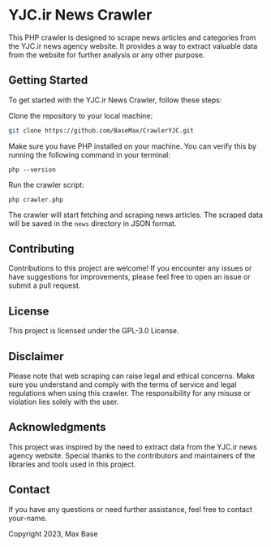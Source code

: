 # YJC.ir News Crawler

This PHP crawler is designed to scrape news articles and categories from the YJC.ir news agency website. It provides a way to extract valuable data from the website for further analysis or any other purpose.

## Getting Started

To get started with the YJC.ir News Crawler, follow these steps:

Clone the repository to your local machine:

```bash
git clone https://github.com/BaseMax/CrawlerYJC.git
```

Make sure you have PHP installed on your machine. You can verify this by running the following command in your terminal:

```
php --version
```

Run the crawler script:

```
php crawler.php
```

The crawler will start fetching and scraping news articles. The scraped data will be saved in the `news` directory in JSON format.

## Contributing

Contributions to this project are welcome! If you encounter any issues or have suggestions for improvements, please feel free to open an issue or submit a pull request.

## License

This project is licensed under the GPL-3.0 License.

## Disclaimer

Please note that web scraping can raise legal and ethical concerns. Make sure you understand and comply with the terms of service and legal regulations when using this crawler. The responsibility for any misuse or violation lies solely with the user.

## Acknowledgments

This project was inspired by the need to extract data from the YJC.ir news agency website. Special thanks to the contributors and maintainers of the libraries and tools used in this project.

## Contact

If you have any questions or need further assistance, feel free to contact your-name.

Copyright 2023, Max Base
